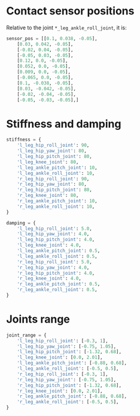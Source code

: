 # Contact sensor positions

Relative to the joint `*_leg_ankle_roll_joint`, it is:

```python
sensor_pos = [[0.1, 0.038, -0.05],
    [0.03, 0.042, -0.05],
    [-0.02, 0.04, -0.05],
    [-0.05, 0.03, -0.05],
    [0.12, 0.0, -0.05],
    [0.052, 0.0, -0.05],
    [0.009, 0.0, -0.05],
    [-0.065, 0.0, -0.05],
    [0.1, -0.038, -0.05],
    [0.03, -0.042, -0.05],
    [-0.02, -0.04, -0.05],
    [-0.05, -0.03, -0.05],]
```

# Stiffness and damping

  <!-- control:
    stiffness:
      leg_l1_joint: 90
      leg_l2_joint: 80
      leg_l3_joint: 80
      leg_l4_joint: 80
      leg_l5_joint: 10
      leg_l6_joint: 10
  
      leg_r1_joint: 90
      leg_r2_joint: 80
      leg_r3_joint: 80
      leg_r4_joint: 80
      leg_r5_joint: 10
      leg_r6_joint: 10
    damping:
      leg_l1_joint: 5.0
      leg_l2_joint: 4.0
      leg_l3_joint: 4.0
      leg_l4_joint: 4.0
      leg_l5_joint: 0.5
      leg_l6_joint: 0.5
  
      leg_r1_joint: 5.0
      leg_r2_joint: 4.0
      leg_r3_joint: 4.0
      leg_r4_joint: 4.0
      leg_r5_joint: 0.5
      leg_r6_joint: 0.5 -->

```python
stiffness = {
    'l_leg_hip_roll_joint': 90,
    'l_leg_hip_yaw_joint': 80,
    'l_leg_hip_pitch_joint': 80,
    'l_leg_knee_joint': 80,
    'l_leg_ankle_pitch_joint': 10,
    'l_leg_ankle_roll_joint': 10,
    'r_leg_hip_roll_joint': 90,
    'r_leg_hip_yaw_joint': 80,
    'r_leg_hip_pitch_joint': 80,
    'r_leg_knee_joint': 80,
    'r_leg_ankle_pitch_joint': 10,
    'r_leg_ankle_roll_joint': 10,
}

damping = {
    'l_leg_hip_roll_joint': 5.0,
    'l_leg_hip_yaw_joint': 4.0,
    'l_leg_hip_pitch_joint': 4.0,
    'l_leg_knee_joint': 4.0,
    'l_leg_ankle_pitch_joint': 0.5,
    'l_leg_ankle_roll_joint': 0.5,
    'r_leg_hip_roll_joint': 5.0,
    'r_leg_hip_yaw_joint': 4.0,
    'r_leg_hip_pitch_joint': 4.0,
    'r_leg_knee_joint': 4.0,
    'r_leg_ankle_pitch_joint': 0.5,
    'r_leg_ankle_roll_joint': 0.5,
}
```

# Joints range

```python
joint_range = {
    'l_leg_hip_roll_joint': [-0.3, 1],
    'l_leg_hip_yaw_joint': [-0.75, 1.05],
    'l_leg_hip_pitch_joint': [-1.32, 0.68],
    'l_leg_knee_joint': [0.0, 2.01],
    'l_leg_ankle_pitch_joint': [-0.88, 0.68],
    'l_leg_ankle_roll_joint': [-0.5, 0.5],
    'r_leg_hip_roll_joint': [-0.3, 1],
    'r_leg_hip_yaw_joint': [-0.75, 1.05],
    'r_leg_hip_pitch_joint': [-1.32, 0.68],
    'r_leg_knee_joint': [0.0, 2.01],
    'r_leg_ankle_pitch_joint': [-0.88, 0.68],
    'r_leg_ankle_roll_joint': [-0.5, 0.5],
}
```